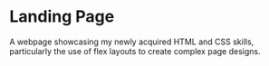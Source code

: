 # Landing Page

A webpage showcasing my newly acquired HTML and CSS skills, particularly the use
of flex layouts to create complex page designs.